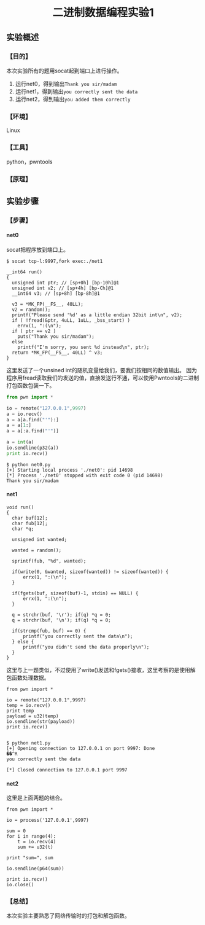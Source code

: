 # <center>二进制数据编程实验1</center>

## 实验概述

### 【目的】
本次实验所有的题用socat起到端口上进行操作。
1. 运行net0，得到输出`Thank you sir/madam`
2. 运行net1，得到输出`you correctly sent the data`
3. 运行net2，得到输出`you added them correctly`
### 【环境】
Linux
### 【工具】
python，pwntools
### 【原理】

## 实验步骤

### 【步骤】
#### net0
socat把程序放到端口上。
```
$ socat tcp-l:9997,fork exec:./net1
```
```
__int64 run()
{
  unsigned int ptr; // [sp+0h] [bp-10h]@1
  unsigned int v2; // [sp+4h] [bp-Ch]@1
  __int64 v3; // [sp+8h] [bp-8h]@1

  v3 = *MK_FP(__FS__, 40LL);
  v2 = random();
  printf("Please send '%d' as a little endian 32bit int\n", v2);
  if ( !fread(&ptr, 4uLL, 1uLL, _bss_start) )
    errx(1, ":(\n");
  if ( ptr == v2 )
    puts("Thank you sir/madam");
  else
    printf("I'm sorry, you sent %d instead\n", ptr);
  return *MK_FP(__FS__, 40LL) ^ v3;
}
```
这里发送了一个unsined int的随机变量给我们，要我们按相同的数值输出。
因为程序用fread读取我们的发送的值，直接发送行不通，可以使用Pwntools的二进制打包函数包装一下。
```python
from pwn import *

io = remote("127.0.0.1",9997)
a = io.recv()
a = a[a.find("'"):]
a = a[1:]
a = a[:a.find("'")]

a = int(a)
io.sendline(p32(a))
print io.recv()
```
```
$ python net0.py
[+] Starting local process './net0': pid 14698
[*] Process './net0' stopped with exit code 0 (pid 14698)
Thank you sir/madam

```
#### net1
```
void run()
{
  char buf[12];
  char fub[12];
  char *q;

  unsigned int wanted;

  wanted = random();

  sprintf(fub, "%d", wanted);

  if(write(0, &wanted, sizeof(wanted)) != sizeof(wanted)) {
      errx(1, ":(\n");
  }

  if(fgets(buf, sizeof(buf)-1, stdin) == NULL) {
      errx(1, ":(\n");
  }

  q = strchr(buf, '\r'); if(q) *q = 0;
  q = strchr(buf, '\n'); if(q) *q = 0;

  if(strcmp(fub, buf) == 0) {
      printf("you correctly sent the data\n");
  } else {
      printf("you didn't send the data properly\n");
  }
}

```
这里与上一题类似，不过使用了write()发送和fgets()接收，这里考察的是使用解包函数处理数据。

```
from pwn import *

io = remote("127.0.0.1",9997)
temp = io.recv()
print temp
payload = u32(temp)
io.sendline(str(payload))
print io.recv()


```
```
$ python net1.py
[+] Opening connection to 127.0.0.1 on port 9997: Done
��^R
you correctly sent the data

[*] Closed connection to 127.0.0.1 port 9997

```

#### net2
这里是上面两题的结合。
```
from pwn import *

io = process('127.0.0.1',9997)

sum = 0
for i in range(4):
    t = io.recv(4)
    sum += u32(t)

print "sum=", sum

io.sendline(p64(sum))

print io.recv()
io.close()
```



### 【总结】

本次实验主要熟悉了网络传输时的打包和解包函数。